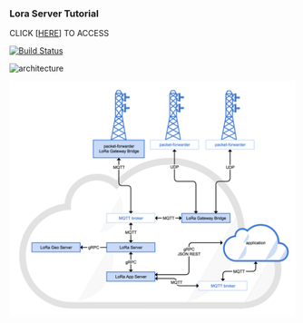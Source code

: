 ### Lora Server Tutorial


CLICK [[HERE](https://github.com/jordy33/loraserver/wiki/LoRa-Server-Tutorial)] TO ACCESS

[![Build Status](https://travis-ci.org/brocaar/loraserver.svg?branch=master)](https://travis-ci.org/brocaar/loraserver)

![architecture](https://docs.loraserver.io/img/architecture.png)

![](https://github.com/jordy33/loraserver/blob/master/images/00.setup.png?raw=true)
